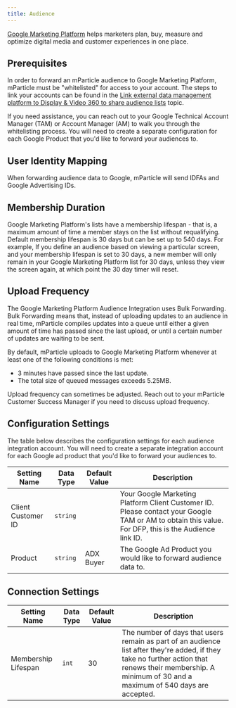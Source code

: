 ```yaml
---
title: Audience
---
```


[Google Marketing Platform](https://marketingplatform.google.com/about/enterprise/) helps marketers plan, buy, measure and optimize digital media and customer experiences in one place.

## Prerequisites

In order to forward an mParticle audience to Google Marketing Platform, mParticle must be "whitelisted" for access to your account.  The steps to link your accounts can be found in the [Link external data management platform to Display & Video 360 to share audience lists](https://support.google.com/displayvideo/answer/9649053?hl=en) topic.  

If you need assistance, you can reach out to your Google Technical Account Manager (TAM) or Account Manager (AM) to walk you through the whitelisting process.   You will need to create a separate configuration for each Google Product that you'd like to forward your audiences to.  

## User Identity Mapping

When forwarding audience data to Google, mParticle will send IDFAs and Google Advertising IDs.

## Membership Duration

Google Marketing Platform's lists have a membership lifespan - that is, a maximum amount of time a member stays on the list without requalifying. Default membership lifespan is 30 days but can be set up to 540  days. For example, If you define an audience based on viewing a particular screen, and your membership lifespan is set to 30 days, a new member will only remain in your Google Marketing Platform list for 30 days, unless they view the screen again, at which point the 30 day timer will reset.

## Upload Frequency

The Google Marketing Platform Audience Integration uses Bulk Forwarding. Bulk Forwarding means that, instead of uploading updates to an audience in real time, mParticle compiles updates into a queue until either a given amount of time has passed since the last upload, or until a certain number of updates are waiting to be sent.

By default, mParticle uploads to Google Marketing Platform whenever at least one of the following conditions is met:

* 3 minutes have passed since the last update.
* The total size of queued messages exceeds 5.25MB.

Upload frequency can sometimes be adjusted. Reach out to your mParticle Customer Success Manager if you need to discuss upload frequency.

## Configuration Settings

The table below describes the configuration settings for each audience integration account.  You will need to create a separate integration account for each Google ad product that you'd like to forward your audiences to. 

Setting Name | Data Type | Default Value | Description 
|---|---|---|---
Client Customer ID | `string`| | Your Google Marketing Platform Client Customer ID.  Please contact your Google TAM or AM to obtain this value. For DFP, this is the Audience link ID.
Product | `string` | ADX Buyer | The Google Ad Product you would like to forward audience data to.

## Connection Settings

Setting Name | Data Type | Default Value | Description 
|---|---|---|---
Membership Lifespan | `int`| 30 | The number of days that users remain as part of an audience list after they're added, if they take no further action that renews their membership.  A minimum of 30 and a maximum of 540 days are accepted. |
